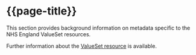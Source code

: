 # {{page-title}}

This section provides background information on metadata specific to the NHS England ValueSet resources.

Further information about the <a href="https://hl7.org/fhir/R4/valueset.html" Target="_blank">ValueSet resource</a> is available.

<br><br>
